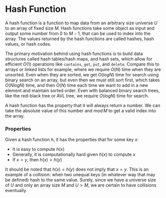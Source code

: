 # Hash Function

A hash function is a function to map data from an arbitrary size universe $U$ to an array of fixed 
size $M$. Hash functions take some object as input and output some number from $0$ to $M-1$, that 
can be used to index into the array. The values returned by the hash functions are called hashes, 
hash values, or hash codes.

The primary motivation behind using hash functions is to build data structures called hash 
tables/hash maps, and hash sets, which allow for efficient $O(1)$ operations like `contains`, 
`get`, `put`, and `delete`. Compare this to arrays or linked lists for example, where we require 
$O(N)$ time when they are unsorted. Even when they are sorted, we get $O(logN)$ time for search 
using binary search on an array, but even then we must still sort first, which takes $O(NlogN)$ time,
and then $O(N)$ time each time we want to add in a new element and maintain sorted order. Even with 
balanced binary search trees, like the red-black tree or AVL tree, we require $O(logN)$ time for 
search.

A hash function has the property that it will always return a number. We can take the absolute value 
of this number and $mod\,M$ to get a valid index into the array. 

### Properties

Given a hash function $h$, it has the properties that for some key
$x$:

- It is easy to compute $h(x)$
- Generally, it is computationally hard given $h(x)$ to compute $x$
- If $x = y$, then $h(x) = h(y)$

It should be noted that $h(x) = h(y)$ does not imply that $x = y$. This is an example of a 
collision: when two unequal keys (in whatever way that may be defined) hash to the same value. 
Surely, since we have a universe size of $U$ and only an array size $M$ and $U \gt M$, we are 
certain to have collisions eventually.
